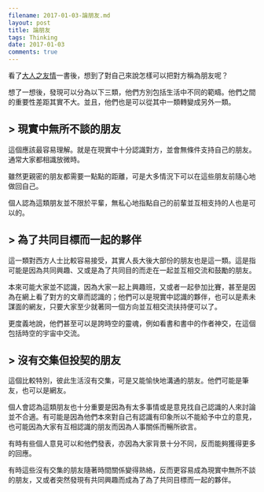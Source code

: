 ```yaml
---
filename: 2017-01-03-論朋友.md
layout: post
title: 論朋友
tags: Thinking
date: 2017-01-03
comments: true
---
```

看了[大人之友情](http://www.books.com.tw/products/0010733419)一書後，想到了對自己來說怎樣可以把對方稱為朋友呢？

想了一想後，發現可以分為以下三類，他們方別包括生活中不同的範疇。他們之間的重要性差距其實不大。並且，他們也是可以從其中一類轉變成另外一類。

## > 現實中無所不談的朋友

這個應該最容易理解。就是在現實中十分認識對方，並會無條件支持自己的朋友。通常大家都相識放微時。

雖然更親密的朋友都需要一點點的距離，可是大多情況下可以在這些朋友前隨心地做回自己。

個人認為這類朋友並不限於平輩，無私心地指點自己的前輩並互相支持的人也是可以的。

## > 為了共同目標而一起的夥伴

這一類對西方人士比較容易接受，其實人長大後大部份的朋友也是這一類。這是指可能是因為共同興趣、又或是為了共同目的而走在一起並互相交流和鼓勵的朋友。

本來可能大家並不認識，因為大家一起上興趣班，又或者一起參加比賽，甚至是因為在網上看了對方的文章而認識的；他們可以是現實中認識的夥伴，也可以是素未謀面的網友，只要大家至少就著同一個方向並互相交流扶持便可以了。

更度義地說，他們甚至可以是誇時空的靈魂，例如看書和書中的作者神交，在這個包括時空的宇宙中交流。

## > 沒有交集但投契的朋友

這個比較特別，彼此生活沒有交集，可是又能愉快地溝通的朋友。他們可能是筆友，也可以是網友。

個人會認為這類朋友也十分重要是因為有太多事情或是意見找自己認識的人來討論並不合適。有可能是因為他們本來對自己有認識有印象所以不能給予中立的意見，也可能因為大家有互相認識的朋友而因為人事關係而暢所欲言。

有時有些個人意見可以和他們發表，亦因為大家背景十分不同，反而能夠獲得更多的回應。

有時這些沒有交集的朋友隨著時間關係變得熟絡，反而更容易成為現實中無所不談的朋友，又或者突然發現有共同興趣而成為了為了共同目標而一起的夥伴。
